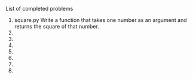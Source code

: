List of completed problems

1. square.py Write a function that takes one number as an argument and returns the square of that number.
2.
3.
4.
5.
6.
7.
8.
